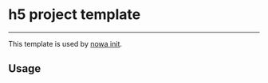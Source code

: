 # h5 project template

---

This template is used by [nowa init](https://github.com/nowa-webpack/nowa-init).

## Usage
